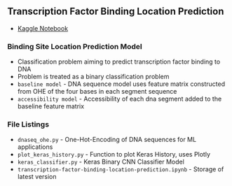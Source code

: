 ## Transcription Factor Binding Location Prediction 
- [Kaggle Notebook](https://www.kaggle.com/shtrausslearning/transcription-factor-binding-location-prediction)

### Binding Site Location Prediction Model
- Classification problem aiming to predict transcription factor binding to DNA 
- Problem is treated as a binary classification problem
- <code>baseline model</code> - DNA sequence model uses feature matrix constructed from OHE of the four bases in each segment sequence
- <code>accessibility model</code> - Accessibility of each dna segment added to the baseline feature matrix

### File Listings 
- <code>dnaseq_ohe.py</code> - One-Hot-Encoding of DNA sequences for ML applications
- <code>plot_keras_history.py</code> - Function to plot Keras History, uses Plotly
- <code>keras_classifier.py</code> - Keras Binary CNN Classifier Model
- <code>transcription-factor-binding-location-prediction.ipynb</code> - Storage of latest version
